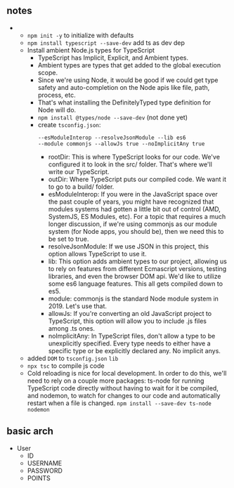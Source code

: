 ## notes
- 
    - `npm init -y` to initialize with defaults
    - `npm install typescript --save-dev` add ts as dev dep
    - Install ambient Node.js types for TypeScript
        - TypeScript has Implicit, Explicit, and Ambient types. 
        - Ambient types are types that get added to the global execution scope. 
        - Since we're using Node, it would be good if we could get type safety and auto-completion on the Node apis like file, path, process, etc. 
        - That's what installing the DefinitelyTyped type definition for Node will do.
        - `npm install @types/node --save-dev` (not done yet)  
        - create `tsconfig.json`:
            ```npx tsc --init --rootDir src --outDir build
            --esModuleInterop --resolveJsonModule --lib es6 
            --module commonjs --allowJs true --noImplicitAny true
            ```  
             - rootDir: This is where TypeScript looks for our code. We've configured it to look in the src/ folder. That's where we'll write our TypeScript.
            - outDir: Where TypeScript puts our compiled code. We want it to go to a build/ folder.
            - esModuleInterop: If you were in the JavaScript space over the past couple of years, you might have recognized that modules systems had gotten a little bit out of control (AMD, SystemJS, ES Modules, etc). For a topic that requires a much longer discussion, if we're using commonjs as our module system (for Node apps, you should be), then we need this to be set to true.
            - resolveJsonModule: If we use JSON in this project, this option allows TypeScript to use it.
            - lib: This option adds ambient types to our project, allowing us to rely on features from different Ecmascript versions, testing libraries, and even the browser DOM api. We'd like to utilize some es6 language features. This all gets compiled down to es5.
            - module: commonjs is the standard Node module system in 2019. Let's use that.
            - allowJs: If you're converting an old JavaScript project to TypeScript, this option will allow you to include .js files among .ts ones.
            - noImplicitAny: In TypeScript files, don't allow a type to be unexplicitly specified. Every type needs to either have a specific type or be explicitly declared any. No implicit anys.
    - added `DOM` to `tsconfig.json` `lib`
    - `npx tsc` to compile js code
    - Cold reloading is nice for local development. In order to do this, we'll need to rely on a couple more packages: ts-node for running TypeScript code directly without having to wait for it be compiled, and nodemon, to watch for changes to our code and automatically restart when a file is changed.
        `npm install --save-dev ts-node nodemon`

        

## basic arch
- User
    - ID
    - USERNAME
    - PASSWORD
    - POINTS
